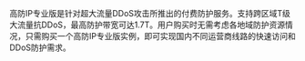 高防IP专业版是针对超大流量DDoS攻击所推出的付费防护服务。支持跨区域T级大流量抗DDoS，最高防护带宽可达1.7T。用户购买时无需考虑各地域防护资源情况，只需购买一个高防IP专业版实例，即可实现国内不同运营商线路的快速访问和DDoS防护需求。
